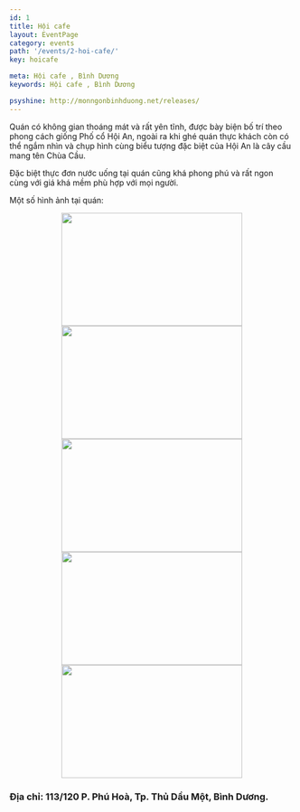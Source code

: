 ```yaml
---
id: 1
title: Hội cafe
layout: EventPage
category: events
path: '/events/2-hoi-cafe/'
key: hoicafe

meta: Hội cafe , Bình Dương
keywords: Hội cafe , Bình Dương

psyshine: http://monngonbinhduong.net/releases/
---
```



Quán có không gian thoáng mát và rất yên tĩnh, được bày biện bố trí theo phong cách giống Phố cổ Hội An, ngoài ra khi ghé quán thực khách còn có thể ngắm nhìn và chụp hình cùng biểu tượng đặc biệt của Hội An là cây cầu mang tên Chùa Cầu.

Đặc biệt thực đơn nước uống tại quán cũng khá phong phú và rất ngon cùng với giá khá mềm phù hợp với mọi người.

Một số hình ảnh tại quán:

<div align="center"><img src="http://dulichbinhduong.org.vn/uploads/images/H%E1%BB%99i%20cafe1.jpg" width="320px" height="200px"></div>
<div align="center"><img src="http://dulichbinhduong.org.vn/uploads/images/H%E1%BB%99i%20cafe2.jpg" width="320px" height="200px"></div>
<div align="center"><img src="http://dulichbinhduong.org.vn/uploads/images/H%E1%BB%99i%20cafe3.jpg" width="320px" height="200px"></div>
<div align="center"><img src="http://dulichbinhduong.org.vn/uploads/images/H%E1%BB%99i%20cafe5.jpg" width="320px" height="200px"></div>
<div align="center"><img src="http://dulichbinhduong.org.vn/uploads/images/H%E1%BB%99i%20cafe4.jpg" width="320px" height="200px"></div>

<h3>Địa chỉ: 113/120 P. Phú Hoà, Tp. Thủ Dầu Một, Bình Dương.</h3>